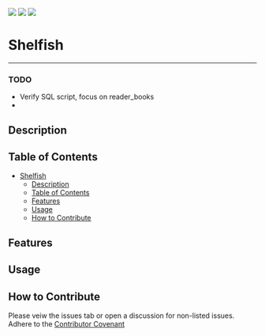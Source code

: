 [![](https://img.shields.io/github/issues/dissurender/shelfish)](https://github.com/Dissurender/shelfish/issues) [![](https://img.shields.io/github/license/dissurender/shelfish)](https://github.com/Dissurender/shelfish/blob/main/LICENSE) ![](https://img.shields.io/github/languages/top/dissurender/shelfish)

# Shelfish

---

### TODO
  - Verify SQL script, focus on reader_books
  - 

## Description

## Table of Contents

- [Shelfish](#Shelfish)
    - [Description](#description)
    - [Table of Contents](#table-of-contents)
    - [Features](#features)
    - [Usage](#usage)
    - [How to Contribute](#how-to-contribute)

## Features



## Usage



## How to Contribute

Please veiw the issues tab or open a discussion for non-listed issues.
Adhere to the [Contributor Covenant](https://www.contributor-covenant.org/)
